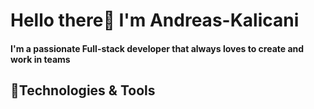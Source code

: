 # Hello there:wave: I'm Andreas-Kalicani
**<h4>I'm a passionate Full-stack developer that always loves to create and work in teams</h4>**
## :wrench:Technologies & Tools

